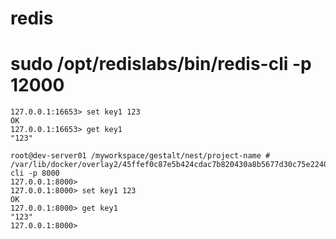 # redis

# sudo /opt/redislabs/bin/redis-cli -p 12000
```
127.0.0.1:16653> set key1 123
OK
127.0.0.1:16653> get key1
"123"

root@dev-server01 /myworkspace/gestalt/nest/project-name # /var/lib/docker/overlay2/45ffef0c87e5b424cdac7b820430a8b5677d30c75e2240e5ebe1e63cc8ae34fd/diff/usr/local/bin/redis-cli -p 8000
127.0.0.1:8000>
127.0.0.1:8000> set key1 123
OK
127.0.0.1:8000> get key1
"123"
127.0.0.1:8000>

```
